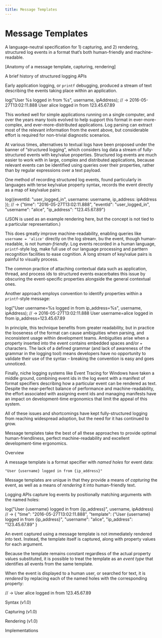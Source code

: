 ```yaml
---
title: Message Templates
---
```


# Message Templates

A language-neutral specification for 1) capturing, and 2) rendering, structured log events in a format that’s both human-friendly and machine-readable.

[Anatomy of a message template, capturing, rendering]

A brief history of structured logging APIs

Early application logging, or `printf` debugging, produced a stream of text describing the events taking place within an application.

log("User %s logged in from %s", username, ipAddress);
  // -> 2016-05-27T13:02:11.888 User alice logged in from 123.45.67.89

This worked well for simple applications running on a single computer, and over the years many tools evolved to help support this format in ever-more-complex, and ever-more-distributed applications. Log parsing can extract most of the relevant information from the event above, but considerable effort is required for non-trivial diagnostic scenarios.

At various times, alternatives to textual logs have been proposed under the banner of “structured logging”, which considers log data a stream of fully-structured events with key/value properties. Structured log events are much easier to work with in large, complex and distributed applications, because relevant events can be identified using queries over their properties, rather than by regular expressions over a text payload.

One method of recording structured log events, found particularly in languages with terse key/value property syntax, records the event directly as a map of key/value pairs:

log({eventId: "user_logged_in", username: username, ip_address: ipAddress });
   // -> {"time": "2016-05-27T13:02:11.888", "eventId": "user_logged_in", "username": "alice", "ip_address": "123.45.67.89"}

(JSON is used as an example rendering here, but the concept is not tied to a particular representation.)

This does greatly improve machine-readability, enabling queries like `username = 'alice'` directly on the log stream, bu the event, though human-readable, is not _human-friendly_. Log events recorded in a human language, `printf`-style log, make full use of our language processing and parttern recognition facilities to ease cognition. A long stream of key/value pairs is painful to visually process.

The common practice of attaching contextual data such as application, thread, and process ids to structured events exacerbates this issue by obscuring the event-specific properties alongside the general contextual ones. 

Another approach employs convention to identify properties within a `printf`-style message:

log("User username=%s logged in from ip_address=%s", username, ipAddress);
  // -> 2016-05-27T13:02:11.888 User username=alice logged in from ip_address=123.45.67.89

In principle, this technique benefits from greater readability, but in practice the looseness of the format can cause ambiguities when parsing, and inconsistent usage within development teams. Ambiguities arise when a property inserted into the event contains embedded spaces and/or `=` characters. The lack of a defined grammar (and lack of awareness of the grammar in the logging tool) means developers have no opportunity to validate their use of the syntax – breaking the convention is easy and goes unnoticed.

Finally, niche logging systems like Event Tracing for Windows have taken a middle ground, combining event ids in the log event with a manifest of format specifiers describing how a particular event can be rendered as text. Despite the near-perfect balance of performance and machine-readability, the effort associated with assigning event ids and managing manifests have an impact on development-time ergonomics that limit the appeal of this system.

All of these issues and shortcomings have kept fully-structured logging from reaching widespread adoption, but the need for it has continued to grow.

Message templates take the best of all these approaches to provide optimal human-friendliness, perfect machine-readability and excellent development-time ergonomics.

Overview

A message template is a format specifier with _named holes_ for event data:

```
"User {username} logged in from {ip_address}"
```

Message templates are unique in that they provide a means of _capturing_ the event, as well as a means of _rendering_ it into human-friendly text.

Logging APIs capture log events by positionally matching arguments with the named holes:

log("User {username} logged in from {ip_address}", username, ipAddress)
  // -> {
             "time": "2016-05-27T13:02:11.888",
"template": ("User {username} logged in from {ip_address}", 
"username": "alice", 
"ip_address": "123.45.67.89"
           }

An event captured using a message template is not immediately rendered into text. Instead, the template itself is captured, along with property values for each argument.

Because the template remains constant regardless of the actual property values substituted, it is possible to treat the template as an _event type_ that identifies all events from the same template.

When the event is displayed to a human user, or searched for text, it is _rendered_ by replacing each of the named holes with the corresponding property:

// -> User alice logged in from 123.45.67.89 


Syntax (v1.0)

Capturing (v1.0)

Rendering (v1.0)

Implementations



